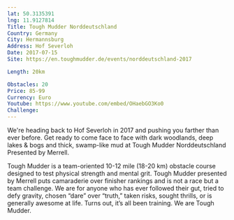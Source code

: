 ```yaml
---
lat: 50.3135391
lng: 11.9127814
Title: Tough Mudder Norddeutschland
Country: Germany
City: Hermannsburg
Address: Hof Severloh
Date: 2017-07-15
Site: https://en.toughmudder.de/events/norddeutschland-2017

Length: 20km

Obstacles: 20
Price: 85-99
Currency: Euro
Youtube: https://www.youtube.com/embed/OHaebGO3Ko0
Challenge:
---
```


We're heading back to Hof Severloh in 2017 and pushing you farther than ever before. Get ready to come face to face with dark woodlands, deep lakes & bogs and thick, swamp-like mud at Tough Mudder Norddeutschland Presented by Merrell.

Tough Mudder is a team-oriented 10-12 mile (18-20 km) obstacle course designed to test physical strength and mental grit. Tough Mudder presented by Merrell puts camaraderie over finisher rankings and is not a race but a team challenge. We are for anyone who has ever followed their gut, tried to defy gravity, chosen “dare” over “truth,” taken risks, sought thrills, or is generally awesome at life. Turns out, it’s all been training. We are Tough Mudder.